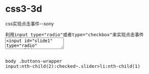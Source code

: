 # css3-3d
css实现点击事件--sony
<pre>
利用input type="radio"或者type="checkbox"来实现点击事件
<textarea><input id="slide1" type="radio" name="slider" checked></textarea>
body .buttons-wrapper input:nth-child(2):checked~.slider>li:nth-child(1) 
</pre>

